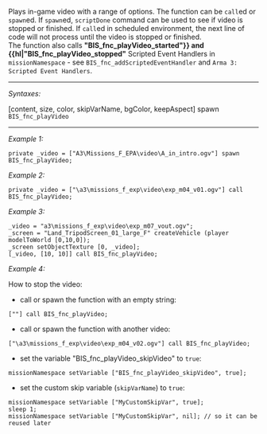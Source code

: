 Plays in-game video with a range of options. The function can be `call`ed or `spawn`ed. If `spawn`ed, `scriptDone` command can be used to see if video is stopped or finished. If `call`ed in scheduled environment, the next line of code will not process until the video is stopped or finished.<br>
The function also calls **"BIS_fnc_playVideo_started"}} and {{hl|"BIS_fnc_playVideo_stopped"** Scripted Event Handlers in `missionNamespace` - see `BIS_fnc_addScriptedEventHandler` and `Arma 3: Scripted Event Handlers`.


---
*Syntaxes:*

[content, size, color, skipVarName, bgColor, keepAspect] spawn `BIS_fnc_playVideo`

---
*Example 1:*

```sqf
private _video = ["A3\Missions_F_EPA\video\A_in_intro.ogv"] spawn BIS_fnc_playVideo;
```

*Example 2:*

```sqf
private _video = ["\a3\missions_f_exp\video\exp_m04_v01.ogv"] call BIS_fnc_playVideo;
```

*Example 3:*

```sqf
_video = "a3\missions_f_exp\video\exp_m07_vout.ogv";
_screen = "Land_TripodScreen_01_large_F" createVehicle (player modelToWorld [0,10,0]);
_screen setObjectTexture [0, _video];
[_video, [10, 10]] call BIS_fnc_playVideo;
```

*Example 4:*

How to stop the video:
* call or spawn the function with an empty string: 
```sqf
[""] call BIS_fnc_playVideo;
```
* call or spawn the function with another video: 
```sqf
["\a3\missions_f_exp\video\exp_m04_v02.ogv"] call BIS_fnc_playVideo;
```
* set the variable "BIS_fnc_playVideo_skipVideo" to `true`: 
```sqf
missionNamespace setVariable ["BIS_fnc_playVideo_skipVideo", true];
```
* set the custom skip variable (`skipVarName`) to `true`: 
```sqf
missionNamespace setVariable ["MyCustomSkipVar", true];
sleep 1;
missionNamespace setVariable ["MyCustomSkipVar", nil]; // so it can be reused later
```